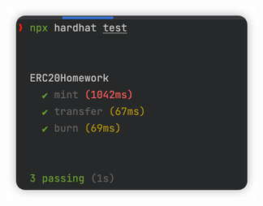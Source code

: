 
![image](https://github.com/eventXhorizon/3th_eth_homework/blob/main/lesson_4/lesson_4_test_pass.png)
